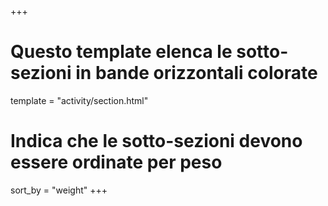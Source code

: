 +++
# Questo template elenca le sotto-sezioni in bande orizzontali colorate
template = "activity/section.html"

# Indica che le sotto-sezioni devono essere ordinate per peso
sort_by = "weight"
+++
